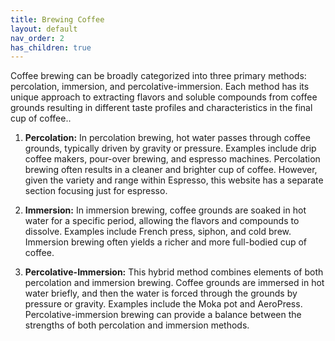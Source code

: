 ```yaml
---
title: Brewing Coffee
layout: default
nav_order: 2
has_children: true
---
```


Coffee brewing can be broadly categorized into three primary methods: percolation, immersion, and percolative-immersion. Each method has its unique approach to extracting flavors and soluble compounds from coffee grounds resulting in different taste profiles and characteristics in the final cup of coffee..

1. **Percolation:** In percolation brewing, hot water passes through coffee grounds, typically driven by gravity or pressure. Examples include drip coffee makers, pour-over brewing, and espresso machines. Percolation brewing often results in a cleaner and brighter cup of coffee. However, given the variety and range within Espresso, this website has a separate section focusing just for espresso.

2. **Immersion:** In immersion brewing, coffee grounds are soaked in hot water for a specific period, allowing the flavors and compounds to dissolve. Examples include French press, siphon, and cold brew. Immersion brewing often yields a richer and more full-bodied cup of coffee.

3. **Percolative-Immersion:** This hybrid method combines elements of both percolation and immersion brewing. Coffee grounds are immersed in hot water briefly, and then the water is forced through the grounds by pressure or gravity. Examples include the Moka pot and AeroPress. Percolative-immersion brewing can provide a balance between the strengths of both percolation and immersion methods.

